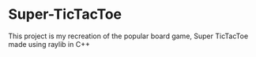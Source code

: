 # Super-TicTacToe
This project is my recreation of the popular board game, Super TicTacToe made using raylib in C++
